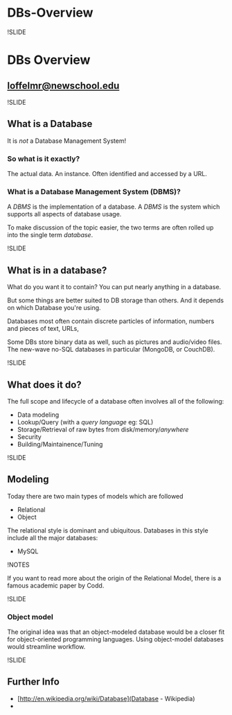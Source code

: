 # DBs-Overview

!SLIDE

# DBs Overview

## loffelmr@newschool.edu



!SLIDE

## What is a Database

It is _not_ a Database Management System!

### So what is it exactly?

The actual data. An instance. Often identified and accessed by a URL.

### What is a Database Management System (DBMS)?

A _DBMS_ is the implementation of a database. A _DBMS_ is the system which supports all aspects of database usage. 

To make discussion of the topic easier, the two terms are often rolled up into the single term _database_.





!SLIDE

## What is in a database?

What do you want it to contain? You can put nearly anything in a database. 

But some things are better suited to DB storage than others. And it depends on which Database you're using.

Databases most often contain discrete particles of information, numbers and pieces of text, URLs,  

Some DBs store binary data as well, such as pictures and audio/video files. The new-wave no-SQL databases in particular (MongoDB, or CouchDB).



!SLIDE 

## What does it do?

The full scope and lifecycle of a database often involves all of the following:

* Data modeling
* Lookup/Query (with a _query language_ eg: SQL)
* Storage/Retrieval of raw bytes from disk/memory/_anywhere_
* Security
* Building/Maintainence/Tuning



!SLIDE

## Modeling

Today there are two main types of models which are followed

* Relational
* Object

The relational style is dominant and ubiquitous. Databases in this style include all the major databases:

* MySQL


!NOTES

If you want to read more about the origin of the Relational Model, there is a famous academic paper by Codd.


!SLIDE 

### Object model

The original idea was that an object-modeled database would be a closer fit for object-oriented programming languages. Using object-model databases would streamline workflow. 



!SLIDE

## Further Info

* [http://en.wikipedia.org/wiki/Database](Database - Wikipedia)
* 